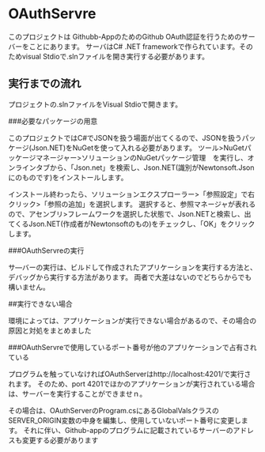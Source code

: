 # OAuthServre

このプロジェクトは Githubb-AppのためのGithub OAuth認証を行うためのサーバーをことにあります。
サーバはC# .NET frameworkで作られています。そのためvisual Stdioで.slnファイルを開き実行する必要があります。

## 実行までの流れ

プロジェクトの.slnファイルをVisual Stdioで開きます。

###必要なパッケージの用意

このプロジェクトではC#でJSONを扱う場面が出てくるので、JSONを扱うパッケージ(Json.NET)をNuGetを使って入れる必要があります。
ツール>NuGetパッケージマネージャー>ソリューションのNuGetパッケージ管理　を実行し、オンラインタブから、「Json.net」を検索し、Json.NET(識別がNewtonsoft.Jsonにのものです)をインストールします。

インストール終わったら、ソリューションエクスプローラー>「参照設定」で右クリック>「参照の追加」を選択します。
選択すると、参照マネージャが表れるので、アセンブリ>フレームワークを選択した状態で、Json.NETと検索し、出てくるJson.NET(作成者がNewtonsoftのもの)をチェックし、「OK」をクリックします。


###OAuthServreの実行

サ―バーの実行は、ビルドして作成されたアプリケーションを実行する方法と、デバッグから実行する方法があります。
両者で大差はないのでどちらからでも構いません。

##実行できない場合

環境によっては、アプリケーションが実行できない場合があるので、その場合の原因と対処をまとめました　

###OAuthServreで使用しているポート番号が他のアプリケーションで占有されている

プログラムを触っていなければOAuthServerはhttp://localhost:4201/で実行されます。
そのため、port 4201でほかのアプリケーションが実行されている場合は、サーバーを実行することができませｎ。

その場合は、OAuthServerのProgram.csにあるGlobalValsクラスのSERVER_ORIGIN変数の中身を編集し、使用していないポート番号に変更します。
それに伴い、Github-appのプログラムに記載されているサーバーのアドレスも変更する必要があります